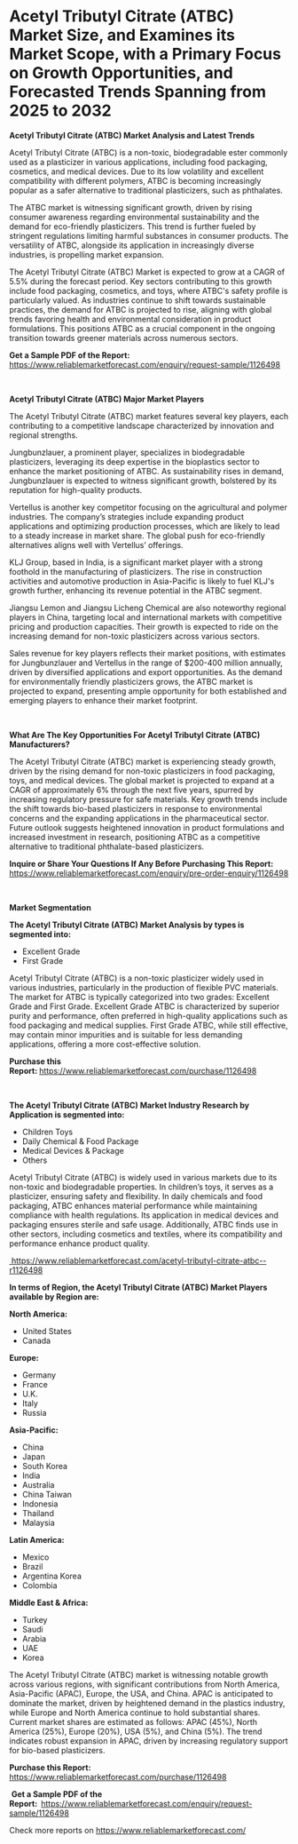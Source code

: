 <p><h1>Acetyl Tributyl Citrate (ATBC) Market Size, and Examines its Market Scope, with a Primary Focus on Growth Opportunities, and Forecasted Trends Spanning from 2025 to 2032</h1></p><p><strong>Acetyl Tributyl Citrate (ATBC) Market Analysis and Latest Trends</strong></p>
<p><p>Acetyl Tributyl Citrate (ATBC) is a non-toxic, biodegradable ester commonly used as a plasticizer in various applications, including food packaging, cosmetics, and medical devices. Due to its low volatility and excellent compatibility with different polymers, ATBC is becoming increasingly popular as a safer alternative to traditional plasticizers, such as phthalates.</p><p>The ATBC market is witnessing significant growth, driven by rising consumer awareness regarding environmental sustainability and the demand for eco-friendly plasticizers. This trend is further fueled by stringent regulations limiting harmful substances in consumer products. The versatility of ATBC, alongside its application in increasingly diverse industries, is propelling market expansion. </p><p>The Acetyl Tributyl Citrate (ATBC) Market is expected to grow at a CAGR of 5.5% during the forecast period. Key sectors contributing to this growth include food packaging, cosmetics, and toys, where ATBC's safety profile is particularly valued. As industries continue to shift towards sustainable practices, the demand for ATBC is projected to rise, aligning with global trends favoring health and environmental consideration in product formulations. This positions ATBC as a crucial component in the ongoing transition towards greener materials across numerous sectors.</p></p>
<p><strong>Get a Sample PDF of the Report:&nbsp;</strong> <a href="https://www.reliablemarketforecast.com/enquiry/request-sample/1126498?utm_campaign=2210&utm_medium=2&utm_source=Github&utm_content=ia&utm_term=01022025&utm_id=acetyl-tributyl-citrate-atbc">https://www.reliablemarketforecast.com/enquiry/request-sample/1126498</a></p>
<p>&nbsp;</p>
<p><strong>Acetyl Tributyl Citrate (ATBC) Major Market Players</strong></p>
<p><p>The Acetyl Tributyl Citrate (ATBC) market features several key players, each contributing to a competitive landscape characterized by innovation and regional strengths. </p><p>Jungbunzlauer, a prominent player, specializes in biodegradable plasticizers, leveraging its deep expertise in the bioplastics sector to enhance the market positioning of ATBC. As sustainability rises in demand, Jungbunzlauer is expected to witness significant growth, bolstered by its reputation for high-quality products.</p><p>Vertellus is another key competitor focusing on the agricultural and polymer industries. The company’s strategies include expanding product applications and optimizing production processes, which are likely to lead to a steady increase in market share. The global push for eco-friendly alternatives aligns well with Vertellus’ offerings.</p><p>KLJ Group, based in India, is a significant market player with a strong foothold in the manufacturing of plasticizers. The rise in construction activities and automotive production in Asia-Pacific is likely to fuel KLJ's growth further, enhancing its revenue potential in the ATBC segment.</p><p>Jiangsu Lemon and Jiangsu Licheng Chemical are also noteworthy regional players in China, targeting local and international markets with competitive pricing and production capacities. Their growth is expected to ride on the increasing demand for non-toxic plasticizers across various sectors.</p><p>Sales revenue for key players reflects their market positions, with estimates for Jungbunzlauer and Vertellus in the range of $200-400 million annually, driven by diversified applications and export opportunities. As the demand for environmentally friendly plasticizers grows, the ATBC market is projected to expand, presenting ample opportunity for both established and emerging players to enhance their market footprint.</p></p>
<p>&nbsp;</p>
<p><strong>What Are The Key Opportunities For Acetyl Tributyl Citrate (ATBC) Manufacturers?</strong></p>
<p><p>The Acetyl Tributyl Citrate (ATBC) market is experiencing steady growth, driven by the rising demand for non-toxic plasticizers in food packaging, toys, and medical devices. The global market is projected to expand at a CAGR of approximately 6% through the next five years, spurred by increasing regulatory pressure for safe materials. Key growth trends include the shift towards bio-based plasticizers in response to environmental concerns and the expanding applications in the pharmaceutical sector. Future outlook suggests heightened innovation in product formulations and increased investment in research, positioning ATBC as a competitive alternative to traditional phthalate-based plasticizers.</p></p>
<p><strong>Inquire or Share Your Questions If Any Before Purchasing This Report:</strong> <a href="https://www.reliablemarketforecast.com/enquiry/pre-order-enquiry/1126498?utm_campaign=2210&utm_medium=2&utm_source=Github&utm_content=ia&utm_term=01022025&utm_id=acetyl-tributyl-citrate-atbc">https://www.reliablemarketforecast.com/enquiry/pre-order-enquiry/1126498</a></p>
<p>&nbsp;</p>
<p><strong>Market Segmentation</strong></p>
<p><strong>The Acetyl Tributyl Citrate (ATBC) Market Analysis by types is segmented into:</strong></p>
<p><ul><li>Excellent Grade</li><li>First Grade</li></ul></p>
<p><p>Acetyl Tributyl Citrate (ATBC) is a non-toxic plasticizer widely used in various industries, particularly in the production of flexible PVC materials. The market for ATBC is typically categorized into two grades: Excellent Grade and First Grade. Excellent Grade ATBC is characterized by superior purity and performance, often preferred in high-quality applications such as food packaging and medical supplies. First Grade ATBC, while still effective, may contain minor impurities and is suitable for less demanding applications, offering a more cost-effective solution.</p></p>
<p><strong>Purchase this Report:&nbsp;</strong><a href="https://www.reliablemarketforecast.com/purchase/1126498?utm_campaign=2210&utm_medium=2&utm_source=Github&utm_content=ia&utm_term=01022025&utm_id=acetyl-tributyl-citrate-atbc">https://www.reliablemarketforecast.com/purchase/1126498</a></p>
<p>&nbsp;</p>
<p><strong>The Acetyl Tributyl Citrate (ATBC) Market Industry Research by Application is segmented into:</strong></p>
<p><ul><li>Children Toys</li><li>Daily Chemical & Food Package</li><li>Medical Devices & Package</li><li>Others</li></ul></p>
<p><p>Acetyl Tributyl Citrate (ATBC) is widely used in various markets due to its non-toxic and biodegradable properties. In children’s toys, it serves as a plasticizer, ensuring safety and flexibility. In daily chemicals and food packaging, ATBC enhances material performance while maintaining compliance with health regulations. Its application in medical devices and packaging ensures sterile and safe usage. Additionally, ATBC finds use in other sectors, including cosmetics and textiles, where its compatibility and performance enhance product quality.</p></p>
<p><a href="https://www.reliablemarketforecast.com/acetyl-tributyl-citrate-atbc--r1126498?utm_campaign=2210&utm_medium=2&utm_source=Github&utm_content=ia&utm_term=01022025&utm_id=acetyl-tributyl-citrate-atbc">&nbsp;https://www.reliablemarketforecast.com/acetyl-tributyl-citrate-atbc--r1126498</a></p>
<p><strong>In terms of Region, the Acetyl Tributyl Citrate (ATBC) Market Players available by Region are:</strong></p>
<p>
    <p> <strong> North America: </strong>
        <ul>
            <li>United States</li>
            <li>Canada</li>
        </ul>
        </p> 
    <p> <strong> Europe: </strong>
        <ul>
            <li>Germany</li>
            <li>France</li>
            <li>U.K.</li>
            <li>Italy</li>
            <li>Russia</li>
        </ul>
        </p> 
    <p> <strong> Asia-Pacific: </strong>
        <ul>
            <li>China</li>
            <li>Japan</li>
            <li>South Korea</li>
            <li>India</li>
            <li>Australia</li>
            <li>China Taiwan</li>
            <li>Indonesia</li>
            <li>Thailand</li>
            <li>Malaysia</li>
        </ul>
        </p> 
    <p> <strong> Latin America: </strong>
        <ul>
            <li>Mexico</li>
            <li>Brazil</li>
            <li>Argentina Korea</li>
            <li>Colombia</li>
        </ul>
        </p> 
    <p> <strong> Middle East & Africa: </strong>
        <ul>
            <li>Turkey</li>
            <li>Saudi</li>
            <li>Arabia</li>
            <li>UAE</li>
            <li>Korea</li>
        </ul>
    </p>
    </p>
<p><p>The Acetyl Tributyl Citrate (ATBC) market is witnessing notable growth across various regions, with significant contributions from North America, Asia-Pacific (APAC), Europe, the USA, and China. APAC is anticipated to dominate the market, driven by heightened demand in the plastics industry, while Europe and North America continue to hold substantial shares. Current market shares are estimated as follows: APAC (45%), North America (25%), Europe (20%), USA (5%), and China (5%). The trend indicates robust expansion in APAC, driven by increasing regulatory support for bio-based plasticizers.</p></p>
<p><strong>Purchase this Report: </strong><a href="https://www.reliablemarketforecast.com/purchase/1126498?utm_campaign=2210&utm_medium=2&utm_source=Github&utm_content=ia&utm_term=01022025&utm_id=acetyl-tributyl-citrate-atbc">https://www.reliablemarketforecast.com/purchase/1126498</a></p>
<p>&nbsp;<strong>Get a Sample PDF of the Report:&nbsp;&nbsp;</strong><a href="https://www.reliablemarketforecast.com/enquiry/request-sample/1126498?utm_campaign=2210&utm_medium=2&utm_source=Github&utm_content=ia&utm_term=01022025&utm_id=acetyl-tributyl-citrate-atbc">https://www.reliablemarketforecast.com/enquiry/request-sample/1126498</a></p>
<p><strong></strong></p>
<p>Check more reports on <a href="https://www.reliablemarketforecast.com/?utm_campaign=2210&utm_medium=2&utm_source=Github&utm_content=ia&utm_term=01022025&utm_id=acetyl-tributyl-citrate-atbc">https://www.reliablemarketforecast.com/</a></p>